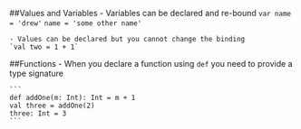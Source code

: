 ##Values and Variables
    - Variables can be declared and re-bound
      `var name = 'drew'`
      `name = 'some other name'`

    - Values can be declared but you cannot change the binding
    `val two = 1 + 1`

##Functions
    - When you declare a function using `def` you need to provide a type signature
    
    ```
    def addOne(m: Int): Int = m + 1
    val three = addOne(2)
    three: Int = 3
    ```
